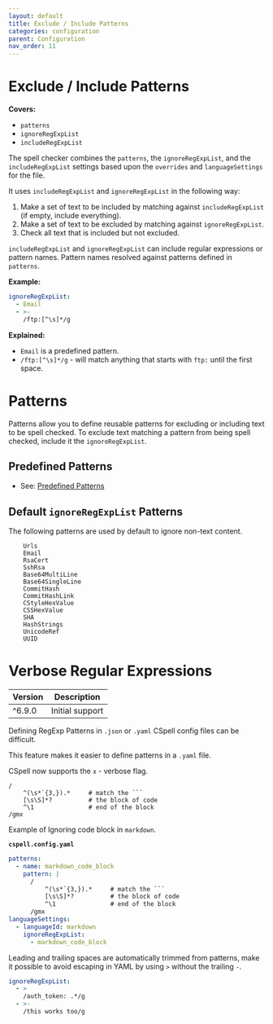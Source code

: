 ```yaml
---
layout: default
title: Exclude / Include Patterns
categories: configuration
parent: Configuration
nav_order: 11
---
```


<!--- Remove published when the page is ready  --->

# Exclude / Include Patterns

**Covers:**

- `patterns`
- `ignoreRegExpList`
- `includeRegExpList`

The spell checker combines the `patterns`, the `ignoreRegExpList`, and the `includeRegExpList` settings based upon the `overrides` and `languageSettings` for the file.

It uses `includeRegExpList` and `ignoreRegExpList` in the following way:

1. Make a set of text to be included by matching against `includeRegExpList` (if empty, include everything).
2. Make a set of text to be excluded by matching against `ignoreRegExpList`.
3. Check all text that is included but not excluded.

`includeRegExpList` and `ignoreRegExpList` can include regular expressions or pattern names. Pattern names resolved against patterns defined in `patterns`.

**Example:**

```yaml
ignoreRegExpList:
  - Email
  - >-
    /ftp:[^\s]*/g
```

**Explained:**

- `Email` is a predefined pattern.
- `/ftp:[^\s]*/g` - will match anything that starts with `ftp:` until the first space.

# Patterns

Patterns allow you to define reusable patterns for excluding or including text to be spell checked. To exclude text matching a pattern from being spell checked, include it the `ignoreRegExpList`.

## Predefined Patterns

- See: [Predefined Patterns](https://cspell.org/types/cspell-types/types/PredefinedPatterns.html)

## Default `ignoreRegExpList` Patterns

<!--- https://github.com/streetsidesoftware/cspell/blob/main/packages/cspell-lib/src/lib/Settings/DefaultSettings.ts#L68 --->

The following patterns are used by default to ignore non-text content.

```
    Urls
    Email
    RsaCert
    SshRsa
    Base64MultiLine
    Base64SingleLine
    CommitHash
    CommitHashLink
    CStyleHexValue
    CSSHexValue
    SHA
    HashStrings
    UnicodeRef
    UUID
```

# Verbose Regular Expressions

| Version | Description     |
| ------- | --------------- |
| ^6.9.0  | Initial support |

Defining RegExp Patterns in `.json` or `.yaml` CSpell config files can be difficult.

This feature makes it easier to define patterns in a `.yaml` file.

CSpell now supports the `x` - verbose flag.

````regexp
/
    ^(\s*`{3,}).*     # match the ```
    [\s\S]*?          # the block of code
    ^\1               # end of the block
/gmx
````

Example of Ignoring code block in `markdown`.

**`cspell.config.yaml`**

````yaml
patterns:
  - name: markdown_code_block
    pattern: |
      /
          ^(\s*`{3,}).*     # match the ```
          [\s\S]*?          # the block of code
          ^\1               # end of the block
      /gmx
languageSettings:
  - languageId: markdown
    ignoreRegExpList:
      - markdown_code_block
````

Leading and trailing spaces are automatically trimmed from patterns, make it possible to avoid escaping in YAML by using `>` without the trailing `-`.

```yaml
ignoreRegExpList:
  - >
    /auth_token: .*/g
  - >-
    /this works too/g
```
